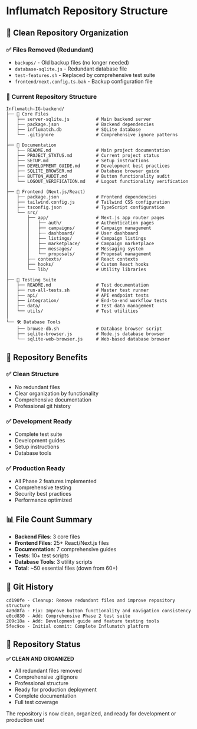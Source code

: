 # Influmatch Repository Structure

## 📁 **Clean Repository Organization**

### **✅ Files Removed (Redundant)**
- `backups/` - Old backup files (no longer needed)
- `database-sqlite.js` - Redundant database file
- `test-features.sh` - Replaced by comprehensive test suite
- `frontend/next.config.ts.bak` - Backup configuration file

### **📂 Current Repository Structure**

```
Influmatch-IG-backend/
├── 📄 Core Files
│   ├── server-sqlite.js          # Main backend server
│   ├── package.json              # Backend dependencies
│   ├── influmatch.db             # SQLite database
│   └── .gitignore                # Comprehensive ignore patterns
│
├── 📄 Documentation
│   ├── README.md                 # Main project documentation
│   ├── PROJECT_STATUS.md         # Current project status
│   ├── SETUP.md                  # Setup instructions
│   ├── DEVELOPMENT_GUIDE.md      # Development best practices
│   ├── SQLITE_BROWSER.md         # Database browser guide
│   ├── BUTTON_AUDIT.md           # Button functionality audit
│   └── LOGOUT_VERIFICATION.md    # Logout functionality verification
│
├── 🎨 Frontend (Next.js/React)
│   ├── package.json              # Frontend dependencies
│   ├── tailwind.config.js        # Tailwind CSS configuration
│   ├── tsconfig.json             # TypeScript configuration
│   └── src/
│       ├── app/                  # Next.js app router pages
│       │   ├── auth/             # Authentication pages
│       │   ├── campaigns/        # Campaign management
│       │   ├── dashboard/        # User dashboard
│       │   ├── listings/         # Campaign listings
│       │   ├── marketplace/      # Campaign marketplace
│       │   ├── messages/         # Messaging system
│       │   └── proposals/        # Proposal management
│       ├── contexts/             # React contexts
│       ├── hooks/                # Custom React hooks
│       └── lib/                  # Utility libraries
│
├── 🧪 Testing Suite
│   ├── README.md                 # Test documentation
│   ├── run-all-tests.sh          # Master test runner
│   ├── api/                      # API endpoint tests
│   ├── integration/              # End-to-end workflow tests
│   ├── data/                     # Test data management
│   └── utils/                    # Test utilities
│
└── 🛠️ Database Tools
    ├── browse-db.sh              # Database browser script
    ├── sqlite-browser.js         # Node.js database browser
    └── sqlite-web-browser.js     # Web-based database browser
```

## 🎯 **Repository Benefits**

### **✅ Clean Structure**
- No redundant files
- Clear organization by functionality
- Comprehensive documentation
- Professional git history

### **✅ Development Ready**
- Complete test suite
- Development guides
- Setup instructions
- Database tools

### **✅ Production Ready**
- All Phase 2 features implemented
- Comprehensive testing
- Security best practices
- Performance optimized

## 📊 **File Count Summary**

- **Backend Files**: 3 core files
- **Frontend Files**: 25+ React/Next.js files
- **Documentation**: 7 comprehensive guides
- **Tests**: 10+ test scripts
- **Database Tools**: 3 utility scripts
- **Total**: ~50 essential files (down from 60+)

## 🚀 **Git History**

```
cd190fe - Cleanup: Remove redundant files and improve repository structure
4a9d8fa - Fix: Improve button functionality and navigation consistency
e0cd830 - Add: Comprehensive Phase 2 test suite
209c18a - Add: Development guide and feature testing tools
5fec9ce - Initial commit: Complete Influmatch platform
```

## 🎉 **Repository Status**

**✅ CLEAN AND ORGANIZED**
- All redundant files removed
- Comprehensive .gitignore
- Professional structure
- Ready for production deployment
- Complete documentation
- Full test coverage

The repository is now clean, organized, and ready for development or production use!



